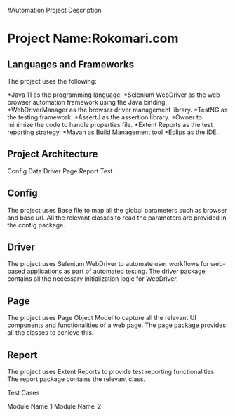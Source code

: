 #Automation Project Description

# Project Name:Rokomari.com

## Languages and Frameworks

The project uses the following:

*Java 11 as the programming language.
*Selenium WebDriver as the web browser automation framework using the Java binding.
*WebDriverManager as the browser driver management library.
*TestNG as the testing framework.
*AssertJ as the assertion library.
*Owner to minimize the code to handle properties file.
*Extent Reports as the test reporting strategy.
*Mavan as Build Management tool
*Eclips as the IDE.

## Project Architecture

Config
Data
Driver
Page
Report
Test

## Config

The project uses Base file to map all the global parameters such as browser and base url. All the relevant classes to read the parameters are provided in the config package.

## Driver

The project uses Selenium WebDriver to automate user workflows for web-based applications as part of automated testing. The driver package contains all the necessary initialization logic for WebDriver.

## Page

The project uses Page Object Model to capture all the relevant UI components and functionalities of a web page. The page package provides all the classes to achieve this.

## Report

The project uses Extent Reports to provide test reporting functionalities. The report package contains the relevant class.

Test Cases

Module Name_1
Module Name_2
